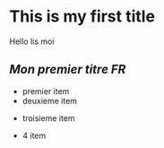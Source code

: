 # **This is my first title**

Hello lis moi

## *Mon premier titre FR*
+ premier item
+ deuxieme item
- troisieme item
* 4 item

